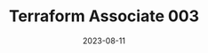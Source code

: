 ---
title: Terraform Associate 003
date: 2023-08-11
external_link: https://www.credly.com/badges/dba4f1fd-6036-4270-ba5f-09f63f88ec8e
tags:
  - Terraform
  - Hashicorp
---